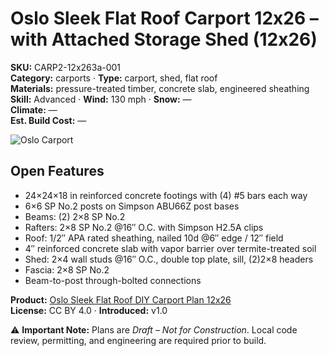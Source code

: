 # Oslo Sleek Flat Roof Carport 12x26 – with Attached Storage Shed (12x26)
**SKU:** CARP2-12x263a-001  
**Category:** carports · **Type:** carport, shed, flat roof  
**Materials:** pressure-treated timber, concrete slab, engineered sheathing  
**Skill:** Advanced · **Wind:** 130 mph · **Snow:** —  
**Climate:** —  
**Est. Build Cost:** —

![Oslo Carport](https://i.etsystatic.com/59867749/r/il/55fad0/7072157840/il_fullxfull.7072157840_bgf1.jpg)

## Open Features
- 24×24×18 in reinforced concrete footings with (4) #5 bars each way 
- 6×6 SP No.2 posts on Simpson ABU66Z post bases
- Beams: (2) 2×8 SP No.2
- Rafters: 2×8 SP No.2 @16″ O.C. with Simpson H2.5A clips
- Roof: 1/2″ APA rated sheathing, nailed 10d @6″ edge / 12″ field
- 4″ reinforced concrete slab with vapor barrier over termite-treated soil
- Shed: 2×4 wall studs @16″ O.C., double top plate, sill, (2)2×8 headers
- Fascia: 2×8 SP No.2
- Beam-to-post through-bolted connections

**Product:** [Oslo Sleek Flat Roof DIY Carport Plan 12x26]((https://bamboodesigns.com/plans/oslo-sleek-flat-roof-diy-carport-plan-12x26))  
**License:** CC BY 4.0 · **Introduced:** v1.0  

⚠️ **Important Note:** Plans are *Draft – Not for Construction*. Local code review, permitting, and engineering are required prior to build.  
